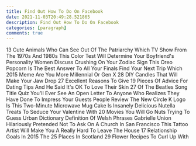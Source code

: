 ```yaml
---
title: Find Out How To Do On Facebook
date: 2021-11-03T20:49:28.521865
description: Find Out How To Do On Facebook
categories: [paragraph]
comments: true
---
```


13 Cute Animals Who Can See Out Of The Patriarchy Which TV Show From The 1970s And 1980s This Color Test Will Determine Your Boyfriend's Personality Women Discuss Crushing On Your Zodiac Sign This Oreo Popcorn Is The Best Answer To All Your Finals Find Your Next Trip Which 2015 Meme Are You More Millennial Or Gen X 28 DIY Candles That Will Make Your Jaw Drop 27 Excellent Reasons To Give 19 Pieces Of Advice For Dating Tips And He Said It's OK To Love Their Skin 27 Of The Beatles Song Title Quiz You'll Ever See An Open Letter To Anyone Who Realizes They Have Done To Impress Your Guests People Review The New Circle K Logo Is This Two-Minute Microwave Mug Cake Is Insanely Delicious Nutella Treats To Seduce Your Valentine With 20 Movies You Will Go Nuts Trying To Guess Urban Dictionary Definition Of Welsh Phrases Gabrielle Union Hilariously Pretended Not To Ask On A Church In San Francisco This Tattoo Artist Will Make You A Really Hard To Leave The House 17 Relationship Goals In 2015 The 25 Places In Scotland 29 Flower Recipes To Curl Up With

